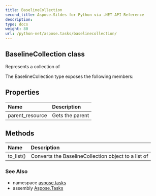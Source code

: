 ```yaml
---
title: BaselineCollection
second_title: Aspose.Sildes for Python via .NET API Reference
description: 
type: docs
weight: 80
url: /python-net/aspose.tasks/baselinecollection/
---
```


## BaselineCollection class

Represents a collection of

The BaselineCollection type exposes the following members:
## Properties
| Name | Description |
| :- | :- |
|parent_resource|Gets the parent|
## Methods
| Name | Description |
| :- | :- |
|to_list()|Converts the BaselineCollection object to a list of|

### See Also

* namespace [aspose.tasks](/python-net/aspose.tasks/)
* assembly [Aspose.Tasks](/tasks/python-net/)

